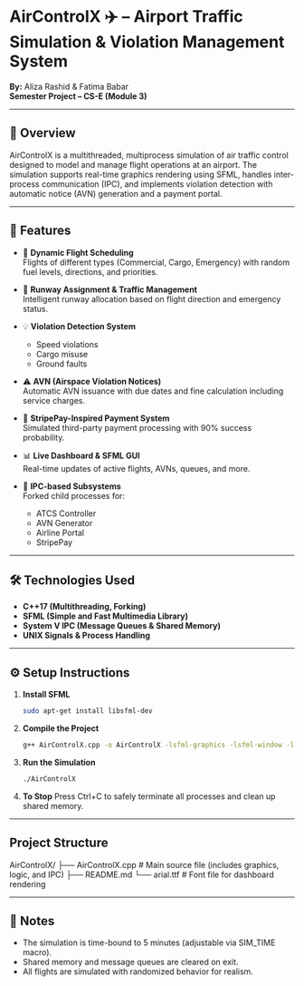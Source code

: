 # AirControlX ✈️ – Airport Traffic Simulation & Violation Management System

**By:** Aliza Rashid & Fatima Babar  
**Semester Project – CS-E (Module 3)**

---

## 🧭 Overview

AirControlX is a multithreaded, multiprocess simulation of air traffic control designed to model and manage flight operations at an airport. The simulation supports real-time graphics rendering using SFML, handles inter-process communication (IPC), and implements violation detection with automatic notice (AVN) generation and a payment portal.

---

## 🚀 Features

- 🛬 **Dynamic Flight Scheduling**  
  Flights of different types (Commercial, Cargo, Emergency) with random fuel levels, directions, and priorities.

- 🛫 **Runway Assignment & Traffic Management**  
  Intelligent runway allocation based on flight direction and emergency status.

- 💡 **Violation Detection System**  
  - Speed violations  
  - Cargo misuse  
  - Ground faults

- ⚠️ **AVN (Airspace Violation Notices)**  
  Automatic AVN issuance with due dates and fine calculation including service charges.

- 🧾 **StripePay-Inspired Payment System**  
  Simulated third-party payment processing with 90% success probability.

- 📊 **Live Dashboard & SFML GUI**  
  Real-time updates of active flights, AVNs, queues, and more.

- 💬 **IPC-based Subsystems**  
  Forked child processes for:
  - ATCS Controller  
  - AVN Generator  
  - Airline Portal  
  - StripePay

---

## 🛠️ Technologies Used

- **C++17 (Multithreading, Forking)**
- **SFML (Simple and Fast Multimedia Library)**
- **System V IPC (Message Queues & Shared Memory)**
- **UNIX Signals & Process Handling**

---


## ⚙️ Setup Instructions

1. **Install SFML**
   ```bash
   sudo apt-get install libsfml-dev
2. **Compile the Project**
   ```bash
   g++ AirControlX.cpp -o AirControlX -lsfml-graphics -lsfml-window -lsfml-system -pthread
3. **Run the Simulation**
   ```bash
   ./AirControlX
4. **To Stop**
   Press Ctrl+C to safely terminate all processes and clean up shared memory.

---

   ## Project Structure
   AirControlX/
├── AirControlX.cpp         # Main source file (includes graphics, logic, and IPC)
├── README.md
└── arial.ttf       # Font file for dashboard rendering

---

## 📌 Notes
- The simulation is time-bound to 5 minutes (adjustable via SIM_TIME macro).
- Shared memory and message queues are cleared on exit.
- All flights are simulated with randomized behavior for realism.
